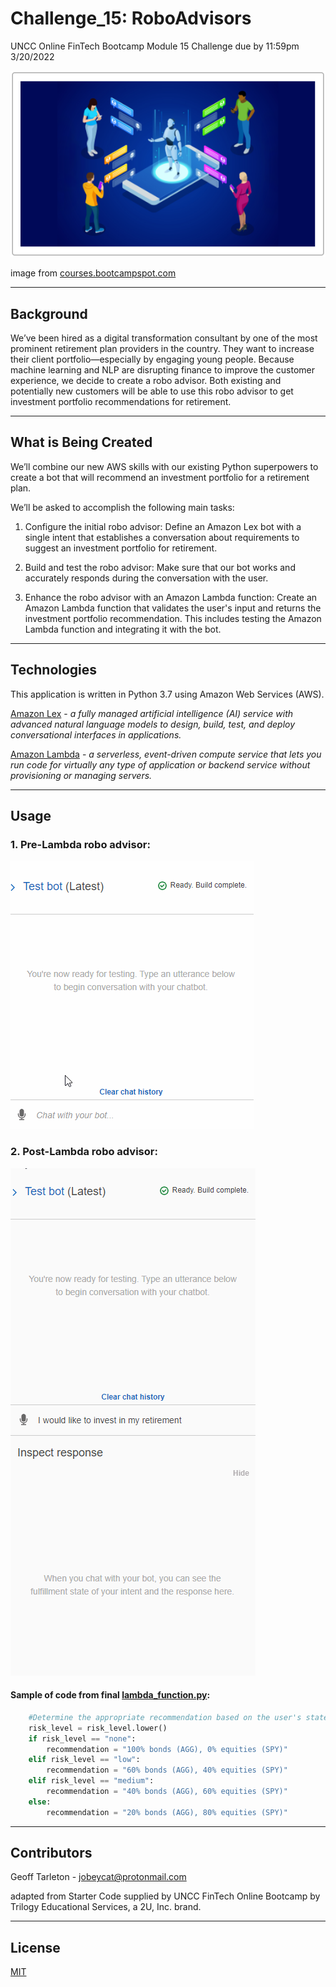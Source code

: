 # Challenge_15: RoboAdvisors
UNCC Online FinTech Bootcamp Module 15 Challenge due by 11:59pm 3/20/2022

![](Images/roboadvisor.png)

image from [courses.bootcampspot.com](https://courses.bootcampspot.com/courses/980/assignments/20388?module_item_id=377902)

---

## Background

We’ve been hired as a digital transformation consultant by one of the most prominent retirement plan providers in the country. They want to increase their client portfolio—especially by engaging young people. Because machine learning and NLP are disrupting finance to improve the customer experience, we decide to create a robo advisor. Both existing and potentially new customers will be able to use this robo advisor to get investment portfolio recommendations for retirement.

---

## What is Being Created

We’ll combine our new AWS skills with our existing Python superpowers to create a bot that will recommend an investment portfolio for a retirement plan.

We’ll be asked to accomplish the following main tasks:

  1. Configure the initial robo advisor: Define an Amazon Lex bot with a single intent that establishes a conversation about requirements to suggest an investment portfolio for retirement.

  2. Build and test the robo advisor: Make sure that our bot works and accurately responds during the conversation with the user.

  3. Enhance the robo advisor with an Amazon Lambda function: Create an Amazon Lambda function that validates the user's input and returns the investment portfolio recommendation. This includes testing the Amazon Lambda function and integrating it with the bot.

---

## Technologies

This application is written in Python 3.7 using Amazon Web Services (AWS).

[Amazon Lex](https://aws.amazon.com/lex/) - *a fully managed artificial intelligence (AI) service with advanced natural language models to design, build, test, and deploy conversational interfaces in applications.*

[Amazon Lambda](https://aws.amazon.com/lambda/) - *a serverless, event-driven compute service that lets you run code for virtually any type of application or backend service without provisioning or managing servers.*

---

## Usage

### 1. Pre-Lambda robo advisor:

![](Images/roboadvisor_1.gif)

### 2. Post-Lambda robo advisor:

![](Images/roboadvisor_2.gif)

#### Sample of code from final [lambda_function.py](lambda_function.py):
```python
    #Determine the appropriate recommendation based on the user's stated risk level.
    risk_level = risk_level.lower()
    if risk_level == "none":
        recommendation = "100% bonds (AGG), 0% equities (SPY)"
    elif risk_level == "low":
        recommendation = "60% bonds (AGG), 40% equities (SPY)"
    elif risk_level == "medium":
        recommendation = "40% bonds (AGG), 60% equities (SPY)"
    else:
        recommendation = "20% bonds (AGG), 80% equities (SPY)"
```

---

## Contributors
Geoff Tarleton - jobeycat@protonmail.com

adapted from Starter Code supplied by UNCC FinTech Online Bootcamp by Trilogy Educational Services, a 2U, Inc. brand.

---

## License

[MIT](LICENSE)